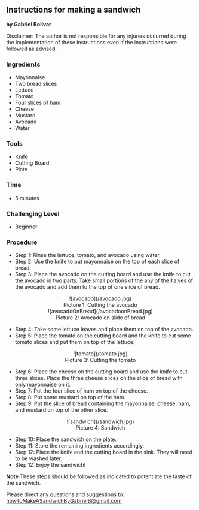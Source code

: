 ## Instructions for making a sandwich ##

**by Gabriel Bolivar** 

Disclaimer: The author is not responsible for any injuries occurred during the implementation of these instructions even if the instructions were followed as advised. 

### Ingredients ###
- Mayonnaise
- Two bread slices
- Lettuce
- Tomato
- Four slices of ham
- Cheese
- Mustard
- Avocado
- Water


### Tools ###
- Knife
- Cutting Board
- Plate

### Time ###
- 5 minutes


### Challenging Level ###
- Beginner

### Procedure ###

- Step 1: Rinse the lettuce, tomato, and avocado using water.
- Step 2: Use the knife to put mayonnaise on the top of each slice of bread.
- Step 3: Place the avocado on the cutting board and use the knife to cut the avocado in two parts. Take small portions of the any of the halves of the avocado and add them to the top of one slice of bread. 

<center>![avocado](/avocado.jpg)</center> 
<center>Picture 1: Cutting the avocado</center> 

<center>![avocadoOnBread](/avocadoonBread.jpg)</center> 
<center>Picture 2: Avocado on slide of bread</center> 

- Step 4: Take some lettuce leaves and place them on top of the avocado.
- Step 5: Place the tomato on the cutting board and the knife to cut some tomato slices and put them on top of the lettuce.

<center>![tomato](/tomato.jpg)</center> 
<center>Picture 3: Cutting the tomato</center> 

- Step 6: Place the cheese on the cutting board and use the knife to cut three slices. Place the three cheese slices on the slice of bread with only mayonnaise on it.
- Step 7: Put the four slice of ham on top of the cheese.
- Step 8: Put some mustard on top of the ham.
- Step 9: Put the slice of bread containing the mayonnaise, cheese, ham, and mustard on top of the other slice.

<center>![sandwich](/sandwich.jpg)</center> 
<center>Picture 4: Sandwich</center> 

- Step 10: Place the sandwich on the plate.
- Step 11: Store the remaining ingredients accordingly.
- Step 12: Place the knife and the cutting board in the sink. They will need to be washed later.
- Step 12: Enjoy the sandwich!

**Note** These steps should be followed as indicated to potentiate the taste of the sandwich. 

Please direct any questions and suggestions to: 
howToMakeASandwichByGabrielB@gmail.com
